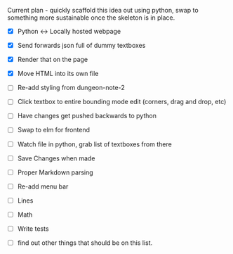 Current plan - quickly scaffold this idea out using python, swap to something
more sustainable once the skeleton is in place.

- [x] Python <-> Locally hosted webpage
- [x] Send forwards json full of dummy textboxes
- [x] Render that on the page
- [x] Move HTML into its own file
- [ ] Re-add styling from dungeon-note-2
- [ ] Click textbox to entire bounding mode edit (corners, drag and drop, etc)
- [ ] Have changes get pushed backwards to python
- [ ] Swap to elm for frontend

- [ ] Watch file in python, grab list of textboxes from there
- [ ] Save Changes when made
- [ ] Proper Markdown parsing
- [ ] Re-add menu bar
- [ ] Lines
- [ ] Math
- [ ] Write tests
- [ ] find out other things that should be on this list.



